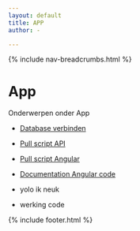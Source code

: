 ```yaml
---
layout: default
title: APP
author: -

---
```


{% include nav-breadcrumbs.html %}


# App
Onderwerpen onder App
* [Database verbinden](ASP_DB)
* [Pull script API](Pull_API)
* [Pull script Angular](Pull_Angular)
* [Documentation Angular code](/{{site.RepoName}}/APP/documentation/overview.html)
* yolo ik neuk 

* werking code

{% include footer.html %}
